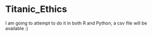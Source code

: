 # Titanic_Ethics

I am going to attempt to do it in both R and Python, a csv file will be available :)
